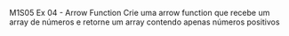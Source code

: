 M1S05 Ex 04 - Arrow Function
Crie uma arrow function que recebe um array de números e retorne um array contendo apenas números positivos
